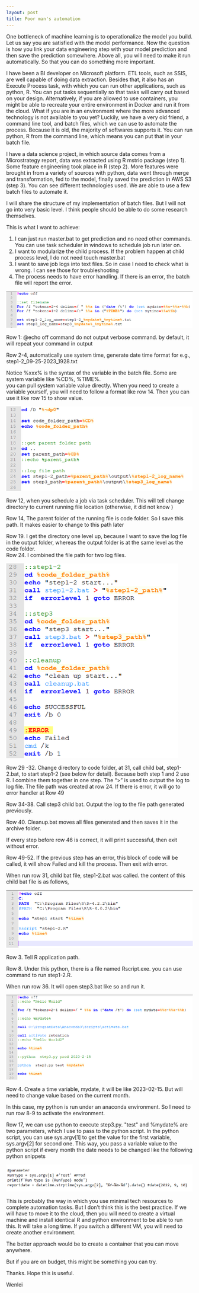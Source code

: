 ```yaml
---
layout: post
title: Poor man's automation
---
```



One bottleneck of machine learning is to operationalize the model you build. Let us say you are satisfied with the model performance. Now the question is how you link your data engineering step with your model prediction and then save the prediction somewhere. Above all, you will need to make it run automatically. So that you can do something more important.  

I have been a BI developer on Microsoft platform. ETL tools, such as SSIS, are well capable of doing data extraction. Besides that, it also has an Execute Process task, with which you can run other applications, such as python, R. You can put tasks sequentially so that tasks will carry out based on your design. Alternatively, if you are allowed to use containers, you might be able to recreate your entire environment in Docker and run it from the cloud.
What if you are in an environment where the more advanced technology is not available to you yet?  Luckily, we have a very old friend, a command line tool, and batch files, which we can use to automate the process.  Because it is old, the majority of softwares supports it.  You can run python, R from the command line, which means you can put that in your batch file.  

I have a data science project, in which source data comes from a Microstrategy report, data was extracted using R mstrio package (step 1). Some feature engineering took place in R (step 2). More features were brought in from a variety of sources with python, data went through merge and transformation, fed to the model, finally saved the prediction in AWS S3 (step 3). You can see different technologies used. We are able to use a few batch files to automate it.  

I will share the structure of my implementation of batch files. But I will not go into very basic level. I think people should be able to do some research themselves.  

This is what I want to achieve:  

1. I can just run master.bat to get prediction and no need other commands. You can use task scheduler in windows to schedule job run later on.
2. I want to modularize the child process.  If the problem happen  at child process level, I do not need touch master.bat
3. I want to save job logs into text files. So in case I need to check what is wrong. I can see those for troubleshooting
4. The process needs to have error handling. If there is an error, the batch file will report the error.  

<img src="/images/blog53/1filename.PNG">   

Row 1: @echo off command do not output verbose command. by default, it will repeat your command in output  

Row 2-4,  automatically use system time, generate date time format for e.g.,   step1-2_09-25-2023_1928.txt
 
Notice  %xxx% is the syntax of the variable in the batch file.  Some are system variable like %CD%, %TIME%.  
you can pull system variable value directly. When you need to create a variable yourself, you will need to follow a format like row 14.  Then you can use it like row 15 to show value.   

<img src="/images/blog53/2path.PNG">    

Row 12,  when you schedule a job via task scheduler.  This will tell change directory to current running file location  (otherwise, it did not know )  
 
Row 14,  The parent folder of the running file is code folder. So I save this path. It makes easier to change to this path later  
 
Row 19. I get the directory one level up, because I want to save the log file in the output folder, whereas the output folder is at the same level as the code folder.  
Row 24.  I combined the file path for two log files.  

<img src="/images/blog53/2brunfile.PNG">  


Row 29 -32.   Change directory to code folder, at 31, call child bat, step1-2.bat,  to start step1-2 (see below for detail).   Because both step 1 and 2 use R. I combine them together in one step.  The “>” is used to output the log to log file. The file path was created at row 24.  If there is error, it will go to error handler at Row 49  

Row 34-38.  Call step3 child bat.  Output the log to the file path generated previously.   

Row 40.  Cleanup.bat  moves all files generated and then saves it in the archive folder.  

If every step before  row 46 is correct, it will  print successful, then exit without error.  

Row 49-52.  If the previous step has an error, this block of code will be called, it will show Failed and kill the process.  Then exit with error.  


When run row 31, child bat file, step1-2.bat was called.  the content of this child bat file is as follows, 

<img src="/images/blog53/3process_R.PNG">   

Row 3. Tell R application path.  

Row 8.  Under this python, there is a file named Rscript.exe.   you can use command  to run step1-2.R. 

When run row 36. It will open step3.bat like so and run it.  

<img src="/images/blog53/3bprocess_python.PNG">   

Row 4.  Create a time variable,  mydate, it will be like 2023-02-15. But will need to change value based on the current month.  

In this case, my python is run under an anaconda environment. So I need to run row 8-9 to activate the environment.  

Row 17, we can use python to execute step3.py.  "test" and %mydate% are two parameters, which I use to pass to the python script. In the python script, you can use sys.argv[1] to get the value for the first variable, sys.argv[2] for second one. This way, you pass a variable value to the python script if every month the date needs to be changed like the following python snippets  

<img src="/images/blog53/4passparaminpython.PNG"> 

This is probably the way in which you use minimal tech resources to complete automation tasks.  But I don’t think this is the best practice.  If we will have to move it to the cloud, then you will need to create a virtual machine and install identical R and python environment to be able to run this.  It will take a long time. If you switch a different VM, you will need to create another environment.   

The  better approach would be to create  a container that you can move anywhere.   

But if you are on budget, this might be something you can try.  

Thanks. Hope  this is useful.  

Wenlei

